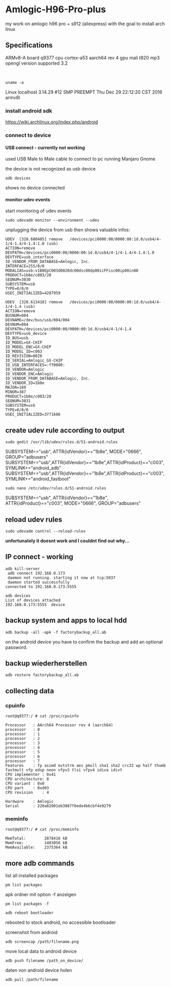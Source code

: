 # Amlogic-H96-Pro-plus
my work on amlogic h96 pro + s912 (aliexpress) with the goal to install arch linux


## Specifications

ARMv8-A 
board	  q9377 
cpu       cortex-a53 aarch64 rev 4
gpu       mali t820 mp3
opengl version supported 3.2

​

```{r, engine='bash', count_lines}
uname -a
```


Linux localhost 3.14.29 #12 SMP PREEMPT Thu Dec 29 22:12:20 CST 2016 armv8l

### install android sdk

https://wiki.archlinux.org/index.php/android

### connect to device

#### USB connect - currently not working

used USB Male to Male cable to connect to pc running Manjaro Gnome 

the device is not recognized as usb device

```{r, engine='bash', count_lines}
adb devices
```

shows no device connected

#### monitor udev events

start monitoring of udev events

```{r, engine='bash', count_lines}
sudo udevadm monitor --environment --udev
```
unplugging the device from usb then shows valuable infos:

```{r, engine='bash', count_lines}
UDEV  [328.600485] remove   /devices/pci0000:00/0000:00:1d.0/usb4/4-1/4-1.4/4-1.4:1.0 (usb)
ACTION=remove
DEVPATH=/devices/pci0000:00/0000:00:1d.0/usb4/4-1/4-1.4/4-1.4:1.0
DEVTYPE=usb_interface
ID_VENDOR_FROM_DATABASE=Amlogic, Inc.
INTERFACE=255/0/0
MODALIAS=usb:v1B8EpC003d0020dc00dsc00dp00icFFisc00ip00in00
PRODUCT=1b8e/c003/20
SEQNUM=3030
SUBSYSTEM=usb
TYPE=0/0/0
USEC_INITIALIZED=4287959

UDEV  [328.613418] remove   /devices/pci0000:00/0000:00:1d.0/usb4/4-1/4-1.4 (usb)
ACTION=remove
BUSNUM=004
DEVNAME=/dev/bus/usb/004/004
DEVNUM=004
DEVPATH=/devices/pci0000:00/0000:00:1d.0/usb4/4-1/4-1.4
DEVTYPE=usb_device
ID_BUS=usb
ID_MODEL=GX-CHIP
ID_MODEL_ENC=GX-CHIP
ID_MODEL_ID=c003
ID_REVISION=0020
ID_SERIAL=Amlogic_GX-CHIP
ID_USB_INTERFACES=:ff0000:
ID_VENDOR=Amlogic
ID_VENDOR_ENC=Amlogic
ID_VENDOR_FROM_DATABASE=Amlogic, Inc.
ID_VENDOR_ID=1b8e
MAJOR=189
MINOR=387
PRODUCT=1b8e/c003/20
SEQNUM=3031
SUBSYSTEM=usb
TYPE=0/0/0
USEC_INITIALIZED=3771686
```

create udev rule according to output
------------------------------------

```{r, engine='bash', count_lines}
sudo gedit /usr/lib/udev/rules.d/51-android.rules
```

SUBSYSTEM=="usb", ATTR{idVendor}=="1b8e", MODE="0666", GROUP="adbusers"
SUBSYSTEM=="usb",ATTR{idVendor}=="1b8e",ATTR{idProduct}=="c003",SYMLINK+="android_adb"
SUBSYSTEM=="usb",ATTR{idVendor}=="1b8e",ATTR{idProduct}=="c003",SYMLINK+="android_fastboot"

```{r, engine='bash', count_lines}
sudo nano /etc/udev/rules.d/51-android.rules
```

SUBSYSTEM=="usb", ATTR{idVendor}=="1b8e", ATTR{idProduct}=="c003", MODE="0666", GROUP="adbusers"


reload udev rules
-----------------

```{r, engine='bash', count_lines}
sudo udevadm control --reload-rules
```

**unfortunately it doesnt work and I couldnt find out why...**


## IP connect - working

```{r, engine='bash', count_lines}
adb kill-server
 adb connect 192.168.0.173
 daemon not running. starting it now at tcp:5037 
 daemon started successfully 
connected to 192.168.0.173:5555
```

```{r, engine='bash', count_lines}
adb devices
List of devices attached
192.168.0.173:5555	device
```

## backup system and apps to local hdd

```{r, engine='bash', count_lines}
adb backup -all -apk -f factorybackup_all.ab
```

on the android device you have to confirm the backup and add an optional password.

## backup wiederherstellen

```{r, engine='bash', count_lines}
adb restore factorybackup_all.ab
```

## collecting data

### cpuinfo


```{r, engine='bash', count_lines}
root@q9377:/ # cat /proc/cpuinfo

Processor	: AArch64 Processor rev 4 (aarch64)
processor	: 0
processor	: 1
processor	: 2
processor	: 3
processor	: 4
processor	: 5
processor	: 6
processor	: 7
Features	: fp asimd evtstrm aes pmull sha1 sha2 crc32 wp half thumb fastmult vfp edsp neon vfpv3 tlsi vfpv4 idiva idivt 
CPU implementer	: 0x41
CPU architecture: 8
CPU variant	: 0x0
CPU part	: 0xd03
CPU revision	: 4

Hardware	: Amlogic
Serial		: 220a82001eb3087f8ede4b6cbf4e9279
```

### meminfo

```{r, engine='bash', count_lines}
root@q9377:/ # cat /proc/meminfo

MemTotal:        2878416 kB
MemFree:         1403056 kB
MemAvailable:    2375364 kB
```


## more adb commands

list all installed packages

```{r, engine='bash', count_lines}
pm list packages
```

apk ordner mit option -f anzeigen

```{r, engine='bash', count_lines}
pm list packages -f
```

```{r, engine='bash', count_lines}
adb reboot bootloader
```

rebooted to stock android, no accessible bootloader

screenshot from android

```{r, engine='bash', count_lines}
adb screencap /path/filename.png
```

move local data to android device

```{r, engine='bash', count_lines}
adb push filename /path_on_device/
```

daten von android device holen

```{r, engine='bash', count_lines}
adb pull /path/filename
```
